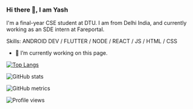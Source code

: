### Hi there 👋, I am Yash

I'm a final-year CSE student at DTU. I am from Delhi India, and currently working as an SDE intern at Fareportal. 

Skills: ANDROID DEV / FLUTTER / NODE / REACT / JS / HTML / CSS

- 🔭 I’m currently working on this page. 

[![Top Langs](https://github-readme-stats.vercel.app/api/top-langs/?username=yash-ya)](https://github.com/anuraghazra/github-readme-stats)

![GitHub stats](https://github-readme-stats.vercel.app/api?username=yash-ya&show_icons=true&count_private=true)  

![GitHub metrics](https://metrics.lecoq.io/yash-ya)  

![Profile views](https://gpvc.arturio.dev/yash-ya)  
